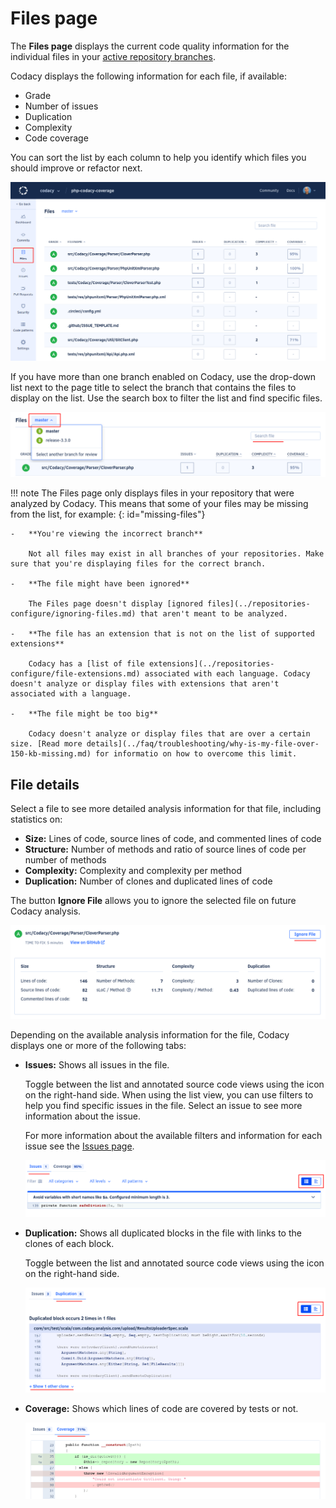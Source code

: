 # Files page

The **Files page** displays the current code quality information for the individual files in your [active repository branches](../repositories-configure/managing-branches.md).

Codacy displays the following information for each file, if available:

-   Grade
-   Number of issues
-   Duplication
-   Complexity
-   Code coverage

You can sort the list by each column to help you identify which files you should improve or refactor next.

![Files list](images/files.png)

If you have more than one branch enabled on Codacy, use the drop-down list next to the page title to select the branch that contains the files to display on the list. Use the search box to filter the list and find specific files.

![Changing the branch on the Files page](images/files-select-branch.png)

!!! note
    The Files page only displays files in your repository that were analyzed by Codacy. This means that some of your files may be missing from the list, for example: <!--TODO Fix anchor link-->
    {: id="missing-files"}

    -   **You're viewing the incorrect branch**

        Not all files may exist in all branches of your repositories. Make sure that you're displaying files for the correct branch.

    -   **The file might have been ignored**

        The Files page doesn't display [ignored files](../repositories-configure/ignoring-files.md) that aren't meant to be analyzed.

    -   **The file has an extension that is not on the list of supported extensions**

        Codacy has a [list of file extensions](../repositories-configure/file-extensions.md) associated with each language. Codacy doesn't analyze or display files with extensions that aren't associated with a language.

    -   **The file might be too big**

        Codacy doesn't analyze or display files that are over a certain size. [Read more details](../faq/troubleshooting/why-is-my-file-over-150-kb-missing.md) for informatio on how to overcome this limit.


## File details

Select a file to see more detailed analysis information for that file, including statistics on:

-   **Size:** Lines of code, source lines of code, and commented lines of code
-   **Structure:** Number of methods and ratio of source lines of code per number of methods
-   **Complexity:** Complexity and complexity per method
-   **Duplication:** Number of clones and duplicated lines of code

The button **Ignore File** allows you to ignore the selected file on future Codacy analysis.

![File detail](images/files-details.png)

Depending on the available analysis information for the file, Codacy displays one or more of the following tabs:

-   **Issues:** Shows all issues in the file.

    Toggle between the list and annotated source code views using the icon on the right-hand side. When using the list view, you can use filters to help you find specific issues in the file. Select an issue to see more information about the issue.

    For more information about the available filters and information for each issue see the [Issues page](issues.md).

    ![Issues for a file](images/files-issues.png)

-   **Duplication:** Shows all duplicated blocks in the file with links to the clones of each block.

    Toggle between the list and annotated source code views using the icon on the right-hand side. 

    ![Duplicated blocks for a file](images/files-duplication.png)

-   **Coverage:** Shows which lines of code are covered by tests or not.

    ![Coverage information for a file](images/files-coverage.png)
